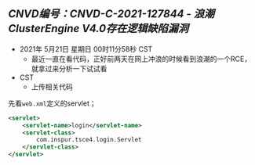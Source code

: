 ## *CNVD编号：CNVD-C-2021-127844 - 浪潮ClusterEngine V4.0存在逻辑缺陷漏洞*

- 2021年 5月21日 星期日 00时11分58秒 CST
    - 最近一直在看代码，正好前两天在网上冲浪的时候看到浪潮的一个RCE，就拿过来分析一下试试看
- CST
    - 上传相关代码

先看`web.xml`定义的servlet；
```xml
<servlet>
    <servlet-name>login</servlet-name>
    <servlet-class>
        com.inspur.tsce4.login.Servlet
    </servlet-class>
</servlet>
```
